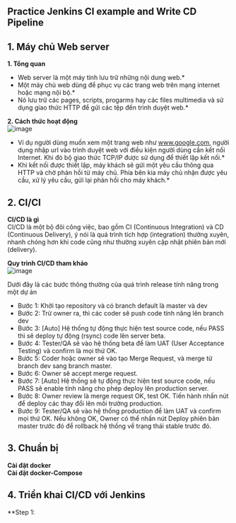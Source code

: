 ## Practice Jenkins CI example and Write CD Pipeline  

## 1. Máy chủ Web server    
**1. Tổng quan**  
* Web server là một máy tính lưu trữ những nội dung web.*  
* Một máy chủ web dùng để phục vụ các trang web trên mạng internet hoặc mạng nội bộ.*  
* Nó lưu trữ các pages, scripts, progarms hay các files multimedia và sử dụng giao thức HTTP để gửi các tệp đến trình duyệt web.*  

**2. Cách thức hoạt động**  
![image](https://user-images.githubusercontent.com/46991949/121111392-fb9c9980-c838-11eb-8832-6daa20d082f1.png)
* Ví dụ người dùng muốn xem một trang web như www.google.com, người dụng nhập url vào trình duyệt web với điều kiện người dùng cần kết nối Internet. Khi đó bộ giao thức TCP/IP được sử dụng để thiết lập kết nối.*  
* Khi kết nối được thiết lập, máy khách sẽ gửi một yêu cầu thông qua HTTP và chờ phản hồi từ máy chủ. Phía bên kia máy chủ nhận được yêu cầu, xử lý yêu cầu, gửi lại phản hồi cho máy khách.*  

## 2. CI/CI  
**CI/CD là gì**  
CI/CD là một bộ đôi công việc, bao gồm CI (Continuous Integration) và CD (Continuous Delivery), ý nói là quá trình tích hợp (integration) thường xuyên, nhanh chóng hơn khi code cũng như thường xuyên cập nhật phiên bản mới (delivery).  

**Quy trình CI/CD tham khảo**  
![image](https://user-images.githubusercontent.com/46991949/121673654-50f7d580-cadb-11eb-92c5-fae1a63f3f06.png)

Dưới đây là các bước thông thường của quá trình release tính năng trong một dự án    
* Bước 1: Khởi tạo repository và có branch default là master và dev    
* Bước 2: Trừ owner ra, thì các coder sẽ push code tính năng lên branch dev    
* Bước 3: [Auto] Hệ thống tự động thực hiện test source code, nếu PASS thì sẽ deploy tự động (rsync) code lên server beta.  
* Bước 4: Tester/QA sẽ vào hệ thống beta để làm UAT (User Acceptance Testing) và confirm là mọi thứ OK.  
* Bước 5: Coder hoặc owner sẽ vào tạo Merge Request, và merge từ branch dev sang branch master.  
* Bước 6: Owner sẽ accept merge request.  
* Bước 7: [Auto] Hệ thống sẽ tự động thực hiện test source code, nếu PASS sẽ enable tính năng cho phép deploy lên production server.  
* Bước 8: Owner review là merge request OK, test OK. Tiến hành nhấn nút để deploy các thay đổi lên môi trường production.  
* Bước 9: Tester/QA sẽ vào hệ thống production để làm UAT và confirm mọi thứ OK. Nếu không OK, Owner có thể nhấn nút Deploy phiên bản master trước đó để rollback hệ thống về trạng thái stable trước đó.      

## 3. Chuẩn bị  
**Cài đặt docker**  
**Cài đặt docker-Compose**  

## 4. Triển khai CI/CD với Jenkins  

**Step 1: 

